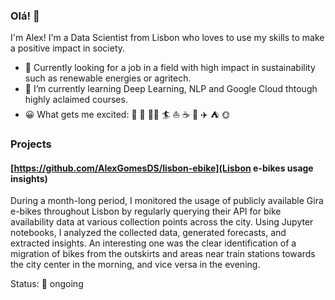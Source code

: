### Olá! 👋

I'm Alex! I'm a Data Scientist from Lisbon who loves to use my skills to make a positive impact in society.

- 🔭 Currently looking for a job in a field with high impact in sustainability such as renewable energies or agritech. 
- 🌱 I’m currently learning Deep Learning, NLP and Google Cloud thtough highly aclaimed courses.
- 😀 What gets me excited: 🎾  🏃  🚴‍♂️ 🏄  ⛵️  ☕️  📕  ✈️  ⛺️  🌞

### Projects
#### [https://github.com/AlexGomesDS/lisbon-ebike](Lisbon e-bikes usage insights)
During a month-long period, I monitored the usage of publicly available Gira e-bikes throughout Lisbon by regularly querying their API for bike availability data at various collection points across the city. 
Using Jupyter notebooks, I analyzed the collected data, generated forecasts, and extracted insights. 
An interesting one was the clear identification of a migration of bikes from the outskirts and areas near train stations towards the city center in the morning, and vice versa in the evening.

Status: 🚧 ongoing
<!--
**AlexGomesDS/AlexGomesDS** is a ✨ _special_ ✨ repository because its `README.md` (this file) appears on your GitHub profile.

Here are some ideas to get you started:

- 🔭 I’m currently working on ...
- 🌱 I’m currently learning ...
- 👯 I’m looking to collaborate on ...
- 🤔 I’m looking for help with ...
- 💬 Ask me about ...
- 📫 How to reach me: ...
- 😄 Pronouns: ...
- ⚡ Fun fact: ...
-->
